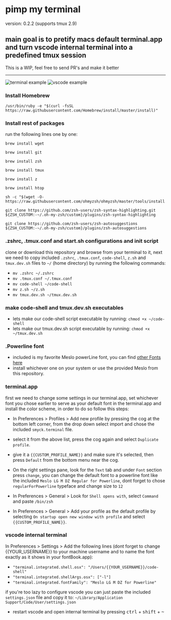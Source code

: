# pimp my terminal

version: 0.2.2 (supports tmux 2.9)

## main goal is to pretify macs default terminal.app and turn vscode internal terminal into a predefined tmux session

This is a WIP, feel free to send PR's and make it better

---
![terminal example](http://res.cloudinary.com/domusnetwork/image/upload/v1504856413/Screenshot_2017-09-08_10.35.54.png)
![vscode example](http://res.cloudinary.com/domusnetwork/image/upload/v1504856690/Screenshot_2017-09-08_10.43.47_2.png)

### Install Homebrew

```shell
/usr/bin/ruby -e "$(curl -fsSL https://raw.githubusercontent.com/Homebrew/install/master/install)"
```

### Install rest of packages

run the following lines one by one:

```shell
brew install wget

brew install git

brew install zsh

brew install tmux

brew install z

brew install htop

sh -c "$(wget -O- https://raw.githubusercontent.com/ohmyzsh/ohmyzsh/master/tools/install.sh)"

git clone https://github.com/zsh-users/zsh-syntax-highlighting.git ${ZSH_CUSTOM:-~/.oh-my-zsh/custom}/plugins/zsh-syntax-highlighting

git clone https://github.com/zsh-users/zsh-autosuggestions ${ZSH_CUSTOM:-~/.oh-my-zsh/custom}/plugins/zsh-autosuggestions
```

### .zshrc, .tmux.conf and start.sh configurations and init script

clone or download this repository and browse from your terminal to it,
next we need to copy included `.zshrc`, `.tmux.conf`, `code-shell`, `z.sh` and `tmux.dev.sh` files to `~/` (home directory)
by running the following commands:

- ```mv .zshrc ~/.zshrc```
- ```mv .tmux.conf ~/.tmux.conf```
- ```mv code-shell ~/code-shell```
- ```mv z.sh ~/z.sh```
- ```mv tmux.dev.sh ~/tmux.dev.sh```

### make code-shell and tmux.dev.sh executables

- lets make our code-shell script executable by running: `chmod +x ~/code-shell`
- lets make our tmux.dev.sh script executable by running: `chmod +x ~/tmux.dev.sh`

### .Powerline font

- included is my favorite Meslo powerLine font, you can find [other Fonts here](https://github.com/powerline/fonts)
- install whichever one on your system or use the provided Meslo from this repository.

### terminal.app

first we need to change some settings in our terminal.app, set whichever font you chose earlier to serve as your default font in the terminal.app and install the color scheme, in order to do so follow this steps:

- In Preferences > Profiles > Add new profile by pressing the cog at the bottom left corner, from the drop down select import and chose the included ```smyck.terminal``` file.

- select it from the above list, press the cog again and select ```Duplicate profile```.

- give it a `{{CUSTOM_PROFILE_NAME}}` and make sure it's selected, then press ```Default``` from the bottom menu near the cog.

- On the right settings pane, look for the `Text` tab and under `Font` section press `change`, you can change the default font to a powerline font like the included `Meslo LG M DZ Regular for Powerline`, dont forget to chose `regularForPowerline` typeface and change size to `12`

- In Preferences > General > Look for `Shell opens with`, select `Command` and paste `/bin/zsh`

- In Preferences > General > Add your profile as the default profile by selecting `On startup open new window with profile` and select `{{CUSTOM_PROFILE_NAME}}`.

### vscode internal terminal

In Preferences > Settings > Add the following lines (dont forget to change {{YOUR_USERNAME}} to your machine username and to name the font exactly as it shows in your fontBook.app):

- `"terminal.integrated.shell.osx": "/Users/{{YOUR_USERNAME}}/code-shell"`
- `"terminal.integrated.shellArgs.osx": ["-l"]`
- `"terminal.integrated.fontFamily": "Meslo LG M DZ for Powerline"`

if you're too lazy to configure vscode you can just paste the included `settings.json` file and copy it to: `~/Library/Application Support/Code/User/settings.json`

- restart vscode and open internal terminal by pressing <kbd>ctrl</kbd> + <kbd>shift</kbd> + <kbd>~</kbd>